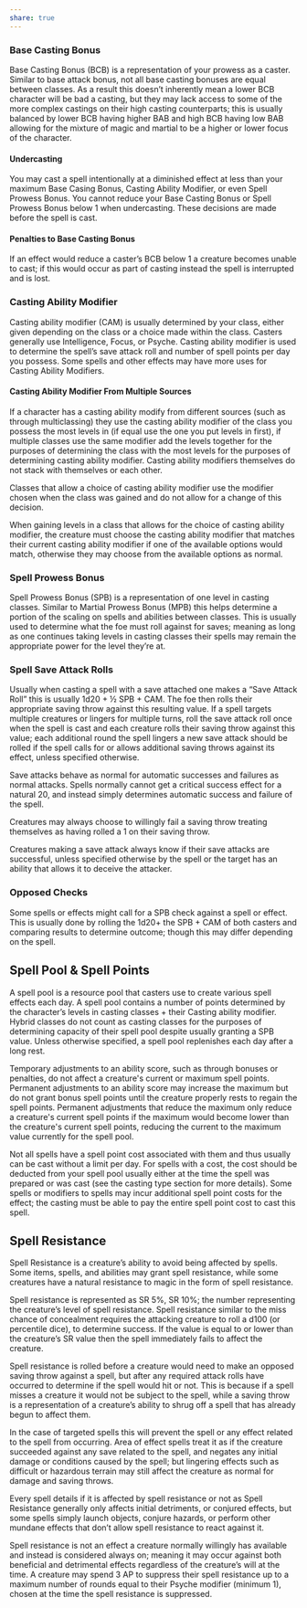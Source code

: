 ```yaml
---
share: true
---
```

### Base Casting Bonus

Base Casting Bonus (BCB) is a representation of your prowess as a caster. Similar to base attack bonus, not all base casting bonuses are equal between classes. As a result this doesn’t inherently mean a lower BCB character will be bad a casting, but they may lack access to some of the more complex castings on their high casting counterparts; this is usually balanced by lower BCB having higher BAB and high BCB having low BAB allowing for the mixture of magic and martial to be a higher or lower focus of the character.

#### Undercasting

You may cast a spell intentionally at a diminished effect at less than your maximum Base Casing Bonus, Casting Ability Modifier, or even Spell Prowess Bonus. You cannot reduce your Base Casting Bonus or Spell Prowess Bonus below 1 when undercasting. These decisions are made before the spell is cast.

#### Penalties to Base Casting Bonus

If an effect would reduce a caster’s BCB below 1 a creature becomes unable to cast; if this would occur as part of casting instead the spell is interrupted and is lost.

### Casting Ability Modifier

Casting ability modifier (CAM) is usually determined by your class, either given depending on the class or a choice made within the class. Casters generally use Intelligence, Focus, or Psyche. Casting ability modifier is used to determine the spell’s save attack roll and number of spell points per day you possess. Some spells and other effects may have more uses for Casting Ability Modifiers.

#### Casting Ability Modifier From Multiple Sources

If a character has a casting ability modify from different sources (such as through multiclassing) they use the casting ability modifier of the class you possess the most levels in (if equal use the one you put levels in first), if multiple classes use the same modifier add the levels together for the purposes of determining the class with the most levels for the purposes of determining casting ability modifier. Casting ability modifiers themselves do not stack with themselves or each other.

Classes that allow a choice of casting ability modifier use the modifier chosen when the class was gained and do not allow for a change of this decision.

When gaining levels in a class that allows for the choice of casting ability modifier, the creature must choose the casting ability modifier that matches their current casting ability modifier if one of the available options would match, otherwise they may choose from the available options as normal.

### Spell Prowess Bonus

Spell Prowess Bonus (SPB) is a representation of one level in casting classes. Similar to Martial Prowess Bonus (MPB) this helps determine a portion of the scaling on spells and abilities between classes. This is usually used to determine what the foe must roll against for saves; meaning as long as one continues taking levels in casting classes their spells may remain the appropriate power for the level they’re at.

### Spell Save Attack Rolls

Usually when casting a spell with a save attached one makes a “Save Attack Roll” this is usually 1d20 + ½ SPB + CAM. The foe then rolls their appropriate saving throw against this resulting value. If a spell targets multiple creatures or lingers for multiple turns, roll the save attack roll once when the spell is cast and each creature rolls their saving throw against this value; each additional round the spell lingers a new save attack should be rolled if the spell calls for or allows additional saving throws against its effect, unless specified otherwise.

Save attacks behave as normal for automatic successes and failures as normal attacks. Spells normally cannot get a critical success effect for a natural 20, and instead simply determines automatic success and failure of the spell.

Creatures may always choose to willingly fail a saving throw treating themselves as having rolled a 1 on their saving throw.

Creatures making a save attack always know if their save attacks are successful, unless specified otherwise by the spell or the target has an ability that allows it to deceive the attacker.

### Opposed Checks

Some spells or effects might call for a SPB check against a spell or effect. This is usually done by rolling the 1d20+ the SPB + CAM of both casters and comparing results to determine outcome; though this may differ depending on the spell.

## Spell Pool & Spell Points

A spell pool is a resource pool that casters use to create various spell effects each day. A spell pool contains a number of points determined by the character’s levels in casting classes + their Casting ability modifier. Hybrid classes do not count as casting classes for the purposes of determining capacity of their spell pool despite usually granting a SPB value. Unless otherwise specified, a spell pool replenishes each day after a long rest.

Temporary adjustments to an ability score, such as through bonuses or penalties, do not affect a creature's current or maximum spell points. Permanent adjustments to an ability score may increase the maximum but do not grant bonus spell points until the creature properly rests to regain the spell points. Permanent adjustments that reduce the maximum only reduce a creature's current spell points if the maximum would become lower than the creature's current spell points, reducing the current to the maximum value currently for the spell pool.

Not all spells have a spell point cost associated with them and thus usually can be cast without a limit per day. For spells with a cost, the cost should be deducted from your spell pool usually either at the time the spell was prepared or was cast (see the casting type section for more details). Some spells or modifiers to spells may incur additional spell point costs for the effect; the casting must be able to pay the entire spell point cost to cast this spell.

## Spell Resistance

Spell Resistance is a creature’s ability to avoid being affected by spells. Some items, spells, and abilities may grant spell resistance, while some creatures have a natural resistance to magic in the form of spell resistance.

Spell resistance is represented as SR 5%, SR 10%; the number representing the creature’s level of spell resistance. Spell resistance similar to the miss chance of concealment requires the attacking creature to roll a d100 (or percentile dice), to determine success. If the value is equal to or lower than the creature’s SR value then the spell immediately fails to affect the creature.

Spell resistance is rolled before a creature would need to make an opposed saving throw against a spell, but after any required attack rolls have occurred to determine if the spell would hit or not. This is because if a spell misses a creature it would not be subject to the spell, while a saving throw is a representation of a creature’s ability to shrug off a spell that has already begun to affect them.

In the case of targeted spells this will prevent the spell or any effect related to the spell from occurring. Area of effect spells treat it as if the creature succeeded against any save related to the spell, and negates any initial damage or conditions caused by the spell; but lingering effects such as difficult or hazardous terrain may still affect the creature as normal for damage and saving throws.

Every spell details if it is affected by spell resistance or not as Spell Resistance generally only affects initial detriments, or conjured effects, but some spells simply launch objects, conjure hazards, or perform other mundane effects that don’t allow spell resistance to react against it.

Spell resistance is not an effect a creature normally willingly has available and instead is considered always on; meaning it may occur against both beneficial and detrimental effects regardless of the creature’s will at the time. A creature may spend 3 AP to suppress their spell resistance up to a maximum number of rounds equal to their Psyche modifier (minimum 1), chosen at the time the spell resistance is suppressed.